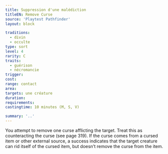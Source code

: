 ```yaml
---
title: Suppression d'une malédiction
titleEN: Remove Curse
source: 'Playtest Pathfinder'
layout: block

traditions:
  - divin
  - occulte
type: sort
level: 4
rarity: C
traits:
  - guérison
  - nécromancie
trigger: 
cost: 
range: contact
area: 
targets: une créature
duration: 
requirements: 
castingtime: 10 minutes (M, S, V)

summary: '..'
---
```

You attempt to remove one curse afflicting the target. Treat this as counteracting the curse (see page 319). If the curse comes from a cursed item or other external source, a success indicates that the target creature can rid itself of the cursed item, but doesn’t remove the curse from the item.